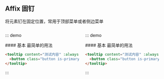 ## Affix 固钉

将元素钉在固定位置，常用于顶部菜单或者侧边菜单
<div class="columns">
  <div class="column is-6">

::: demo
<summary>
  #### 基本
  最简单的用法
</summary>

```html
<tooltip content="测试内容" :always="false" placement="topLeft" trigger="">
  <button class="button is-primary">tooltip button</button>
</tooltip>
```
:::
  </div>
  <div class="column is-6">

::: demo
<summary>
  #### 基本
  最简单的用法
</summary>

```html
<tooltip content="测试内容" :always="false" placement="topLeft" trigger="">
  <button class="button is-primary">tooltip button</button>
</tooltip>
```
:::
  </div>
</div>


